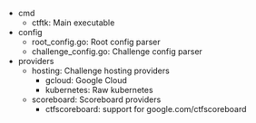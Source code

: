 - cmd
  - ctftk: Main executable
- config
  - root_config.go: Root config parser
  - challenge_config.go: Challenge config parser
- providers
  - hosting: Challenge hosting providers
    - gcloud: Google Cloud
    - kubernetes: Raw kubernetes
  - scoreboard: Scoreboard providers
    - ctfscoreboard: support for google.com/ctfscoreboard
